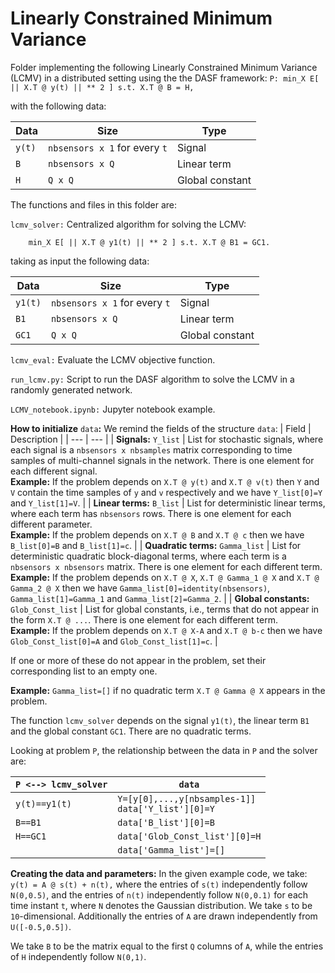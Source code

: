 # Linearly Constrained Minimum Variance
 
Folder implementing the following Linearly Constrained Minimum Variance (LCMV) in a distributed setting using the the DASF framework:
``
P: min_X E[ || X.T @ y(t) || ** 2 ] s.t. X.T @ B = H,
``

with the following data:

|Data|Size|Type|
| --- | --- | --- |
| `y(t)` | `nbsensors x 1` for every `t` | Signal |
| `B` | `nbsensors x Q` | Linear term |
| `H` | `Q x Q` | Global constant |


The functions and files in this folder are:

`lcmv_solver:` Centralized algorithm for solving the LCMV:

        min_X E[ || X.T @ y1(t) || ** 2 ] s.t. X.T @ B1 = GC1.

taking as input the following data:

|Data|Size|Type|
| --- | --- | --- |
| `y1(t)` | `nbsensors x 1` for every `t` | Signal |
| `B1` | `nbsensors x Q` | Linear term |
| `GC1` | `Q x Q` | Global constant |

`lcmv_eval:`  Evaluate the LCMV objective function.

`run_lcmv.py:` Script to run the DASF algorithm to solve the LCMV in a randomly generated network.

`LCMV_notebook.ipynb:` Jupyter notebook example.

**How to initialize** `data`**:** We remind the fields of the structure `data`:
| Field | Description |
 | --- | --- |
 | **Signals:** `Y_list` | List for stochastic signals, where each signal is a `nbsensors x nbsamples` matrix corresponding to time samples of multi-channel signals in the network. There is one element for each different signal. <br /> **Example:** If the problem depends on `X.T @ y(t)` and `X.T @ v(t)` then `Y` and `V` contain the time samples of `y` and `v` respectively and we have `Y_list[0]=Y` and `Y_list[1]=V`. |
| **Linear terms:** `B_list` | List for deterministic linear terms, where each term has `nbsensors` rows. There is one element for each different parameter. <br />**Example:** If the problem depends on `X.T @ B` and `X.T @ c` then we have `B_list[0]=B` and `B_list[1]=c`. |
| **Quadratic terms:** `Gamma_list` | List for deterministic quadratic block-diagonal terms, where each term is a `nbsensors x nbsensors` matrix. There is one element for each different term. <br />**Example:** If the problem depends on `X.T @ X`, `X.T @ Gamma_1 @ X` and `X.T @ Gamma_2 @ X` then we have `Gamma_list[0]=identity(nbsensors)`, `Gamma_list[1]=Gamma_1` and `Gamma_list[2]=Gamma_2`. |
| **Global constants:** `Glob_Const_list` | List for global constants, i.e., terms that do not appear in the form `X.T @ ...`. There is one element for each different term. <br />**Example:** If the problem depends on `X.T @ X-A` and `X.T @ b-c` then we have `Glob_Const_list[0]=A` and `Glob_Const_list[1]=c`. |

If one or more of these do not appear in the problem, set their corresponding list to an empty one.

**Example:** `Gamma_list=[]` if no quadratic term `X.T @ Gamma @ X` appears in the problem.

The function `lcmv_solver` depends on the signal `y1(t)`, the linear term `B1` and the global constant `GC1`. There are no quadratic terms.

Looking at problem `P`, the relationship between the data in `P` and the solver are:

|`P <--> lcmv_solver`| `data` |
| --- | --- |
| `y(t)==y1(t)` | `Y=[y[0],...,y[nbsamples-1]]`<br />`data['Y_list'][0]=Y` |
| `B==B1` | `data['B_list'][0]=B` |
| `H==GC1`| `data['Glob_Const_list'][0]=H` |
|  | `data['Gamma_list']=[]` |

**Creating the data and parameters:** In the given example code, we take:
``
y(t) = A @ s(t) + n(t),
``
where the entries of `s(t)` independently follow `N(0,0.5)`, and the entries of `n(t)` independently follow `N(0,0.1)` for each time instant `t`, where `N` denotes the Gaussian distribution. We take `s` to be `10`-dimensional. Additionally the entries of `A` are drawn independently from `U([-0.5,0.5])`.

We take `B` to be the matrix equal to the first `Q` columns of `A`, while the entries of `H` independently follow `N(0,1)`.